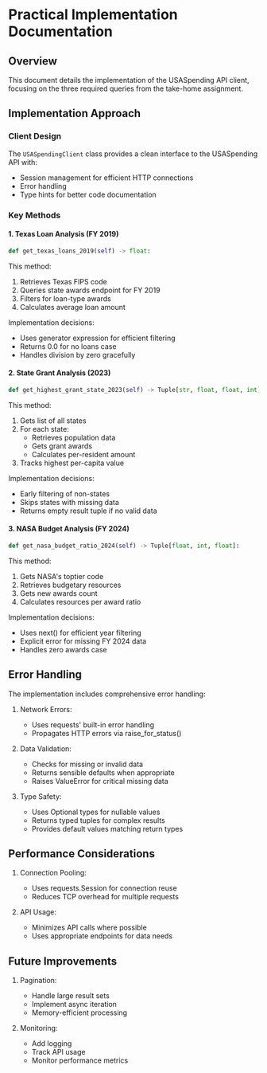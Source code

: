 # Practical Implementation Documentation

## Overview

This document details the implementation of the USASpending API client, focusing on the three required queries from the take-home assignment.

## Implementation Approach

### Client Design

The `USASpendingClient` class provides a clean interface to the USASpending API with:
- Session management for efficient HTTP connections
- Error handling
- Type hints for better code documentation

### Key Methods

#### 1. Texas Loan Analysis (FY 2019)

```python
def get_texas_loans_2019(self) -> float:
```

This method:
1. Retrieves Texas FIPS code
2. Queries state awards endpoint for FY 2019
3. Filters for loan-type awards
4. Calculates average loan amount

Implementation decisions:
- Uses generator expression for efficient filtering
- Returns 0.0 for no loans case
- Handles division by zero gracefully

#### 2. State Grant Analysis (2023)

```python
def get_highest_grant_state_2023(self) -> Tuple[str, float, float, int]:
```

This method:
1. Gets list of all states
2. For each state:
   - Retrieves population data
   - Gets grant awards
   - Calculates per-resident amount
3. Tracks highest per-capita value

Implementation decisions:
- Early filtering of non-states
- Skips states with missing data
- Returns empty result tuple if no valid data

#### 3. NASA Budget Analysis (FY 2024)

```python
def get_nasa_budget_ratio_2024(self) -> Tuple[float, int, float]:
```

This method:
1. Gets NASA's toptier code
2. Retrieves budgetary resources
3. Gets new awards count
4. Calculates resources per award ratio

Implementation decisions:
- Uses next() for efficient year filtering
- Explicit error for missing FY 2024 data
- Handles zero awards case

## Error Handling

The implementation includes comprehensive error handling:

1. Network Errors:
   - Uses requests' built-in error handling
   - Propagates HTTP errors via raise_for_status()

2. Data Validation:
   - Checks for missing or invalid data
   - Returns sensible defaults when appropriate
   - Raises ValueError for critical missing data

3. Type Safety:
   - Uses Optional types for nullable values
   - Returns typed tuples for complex results
   - Provides default values matching return types

## Performance Considerations

1. Connection Pooling:
   - Uses requests.Session for connection reuse
   - Reduces TCP overhead for multiple requests


1. API Usage:
   - Minimizes API calls where possible
   - Uses appropriate endpoints for data needs


## Future Improvements


1. Pagination:
   - Handle large result sets
   - Implement async iteration
   - Memory-efficient processing

2. Monitoring:
   - Add logging
   - Track API usage
   - Monitor performance metrics